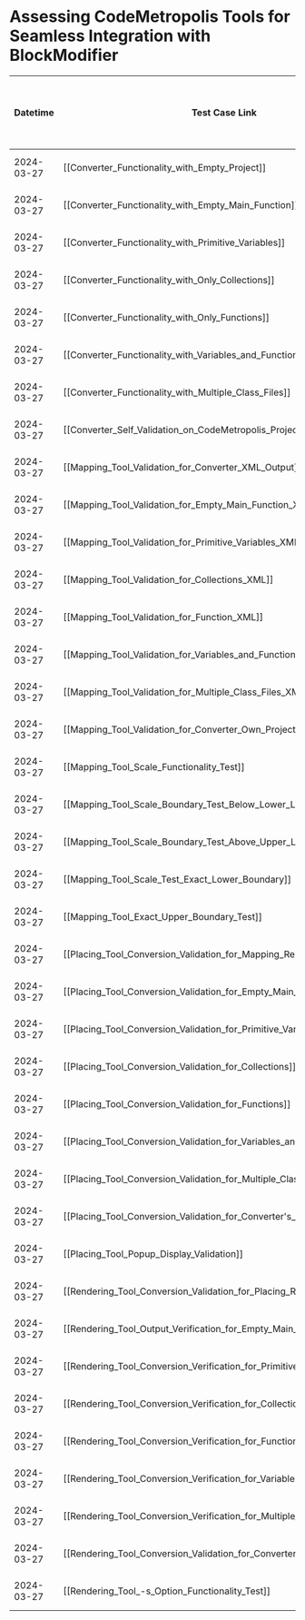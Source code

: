 # Assessing CodeMetropolis Tools for Seamless Integration with BlockModifier

| Datetime   | Test Case Link                                                                              | Tester            | Passed/Failed | Links to issues (if a bug is found) | Consequences (if the test case needs to be fixed) |
| ---------- | ------------------------------------------------------------------------------------------- | ----------------- | ------------- | ----------------------------------- | ------------------------------------------------- |
| 2024-03-27 | [[Converter_Functionality_with_Empty_Project]]                         | Tóth Bojnik Tibor | Passed        |                                     |                                                   |
| 2024-03-27 | [[Converter_Functionality_with_Empty_Main_Function]]                   | Tóth Bojnik Tibor | Passed        |                                     |                                                   |
| 2024-03-27 | [[Converter_Functionality_with_Primitive_Variables]]                   | Tóth Bojnik Tibor | Passed        |                                     |                                                   |
| 2024-03-27 | [[Converter_Functionality_with_Only_Collections]]                      | Tóth Bojnik Tibor | Passed        |                                     |                                                   |
| 2024-03-27 | [[Converter_Functionality_with_Only_Functions]]                        | Tóth Bojnik Tibor | Passed        |                                     |                                                   |
| 2024-03-27 | [[Converter_Functionality_with_Variables_and_Functions]]               | Tóth Bojnik Tibor | Passed        |                                     |                                                   |
| 2024-03-27 | [[Converter_Functionality_with_Multiple_Class_Files]]                  | Tóth Bojnik Tibor | Passed        |                                     |                                                   |
| 2024-03-27 | [[Converter_Self_Validation_on_CodeMetropolis_Project]]                | Tóth Bojnik Tibor | Passed        |                                     |                                                   |
| 2024-03-27 | [[Mapping_Tool_Validation_for_Converter_XML_Output]]                   | Tóth Bojnik Tibor | Passed        |                                     |                                                   |
| 2024-03-27 | [[Mapping_Tool_Validation_for_Empty_Main_Function_XML]]                | Tóth Bojnik Tibor | Passed        |                                     |                                                   |
| 2024-03-27 | [[Mapping_Tool_Validation_for_Primitive_Variables_XML]]                | Tóth Bojnik Tibor | Passed        |                                     |                                                   |
| 2024-03-27 | [[Mapping_Tool_Validation_for_Collections_XML]]                        | Tóth Bojnik Tibor | Passed        |                                     |                                                   |
| 2024-03-27 | [[Mapping_Tool_Validation_for_Function_XML]]                           | Tóth Bojnik Tibor | Passed        |                                     |                                                   |
| 2024-03-27 | [[Mapping_Tool_Validation_for_Variables_and_Functions_XML]]            | Tóth Bojnik Tibor | Passed        |                                     |                                                   |
| 2024-03-27 | [[Mapping_Tool_Validation_for_Multiple_Class_Files_XML]]               | Tóth Bojnik Tibor | Passed        |                                     |                                                   |
| 2024-03-27 | [[Mapping_Tool_Validation_for_Converter_Own_Project_XML]]              | Tóth Bojnik Tibor | Passed        |                                     |                                                   |
| 2024-03-27 | [[Mapping_Tool_Scale_Functionality_Test]]                              | Tóth Bojnik Tibor | Passed        |                                     |                                                   |
| 2024-03-27 | [[Mapping_Tool_Scale_Boundary_Test_Below_Lower_Limit]]                 | Tóth Bojnik Tibor | Passed        |                                     |                                                   |
| 2024-03-27 | [[Mapping_Tool_Scale_Boundary_Test_Above_Upper_Limit]]                 | Tóth Bojnik Tibor | Passed        |                                     |                                                   |
| 2024-03-27 | [[Mapping_Tool_Scale_Test_Exact_Lower_Boundary]]                       | Tóth Bojnik Tibor | Passed        |                                     |                                                   |
| 2024-03-27 | [[Mapping_Tool_Exact_Upper_Boundary_Test]]                             | Tóth Bojnik Tibor | Passed        |                                     |                                                   |
| 2024-03-27 | [[Placing_Tool_Conversion_Validation_for_Mapping_Result]]              | Tóth Bojnik Tibor | Passed        |                                     |                                                   |
| 2024-03-27 | [[Placing_Tool_Conversion_Validation_for_Empty_Main_Function]]         | Tóth Bojnik Tibor | Passed        |                                     |                                                   |
| 2024-03-27 | [[Placing_Tool_Conversion_Validation_for_Primitive_Variables]]         | Tóth Bojnik Tibor | Passed        |                                     |                                                   |
| 2024-03-27 | [[Placing_Tool_Conversion_Validation_for_Collections]]                 | Tóth Bojnik Tibor | Passed        |                                     |                                                   |
| 2024-03-27 | [[Placing_Tool_Conversion_Validation_for_Functions]]                   | Tóth Bojnik Tibor | Passed        |                                     |                                                   |
| 2024-03-27 | [[Placing_Tool_Conversion_Validation_for_Variables_and_Functions]]     | Tóth Bojnik Tibor | Passed        |                                     |                                                   |
| 2024-03-27 | [[Placing_Tool_Conversion_Validation_for_Multiple_Class_Files]]        | Tóth Bojnik Tibor | Passed        |                                     |                                                   |
| 2024-03-27 | [[Placing_Tool_Conversion_Validation_for_Converter's_Own_Project]]     | Tóth Bojnik Tibor | Passed        |                                     |                                                   |
| 2024-03-27 | [[Placing_Tool_Popup_Display_Validation]]                              | Tóth Bojnik Tibor | Passed        |                                     |                                                   |
| 2024-03-27 | [[Rendering_Tool_Conversion_Validation_for_Placing_Result_XML]]        | Tóth Bojnik Tibor | Passed        |                                     |                                                   |
| 2024-03-27 | [[Rendering_Tool_Output_Verification_for_Empty_Main_Function_XML]]     | Tóth Bojnik Tibor | Passed        |                                     |                                                   |
| 2024-03-27 | [[Rendering_Tool_Conversion_Verification_for_Primitive_Variables]]     | Tóth Bojnik Tibor | Passed        |                                     |                                                   |
| 2024-03-27 | [[Rendering_Tool_Conversion_Verification_for_Collections]]             | Tóth Bojnik Tibor | Passed        |                                     |                                                   |
| 2024-03-27 | [[Rendering_Tool_Conversion_Verification_for_Functions]]               | Tóth Bojnik Tibor | Passed        |                                     |                                                   |
| 2024-03-27 | [[Rendering_Tool_Conversion_Verification_for_Variables_and_Functions]] | Tóth Bojnik Tibor | Passed        |                                     |                                                   |
| 2024-03-27 | [[Rendering_Tool_Conversion_Verification_for_Multiple_Class_Files]]    | Tóth Bojnik Tibor | Passed        |                                     |                                                   |
| 2024-03-27 | [[Rendering_Tool_Conversion_Validation_for_Converter_Own_Project_XML]] | Tóth Bojnik Tibor | Passed        |                                     |                                                   |
| 2024-03-27 | [[Rendering_Tool_-s_Option_Functionality_Test]]                        | Tóth Bojnik Tibor | Passed        |                                     |                                                   |
